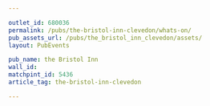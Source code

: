 ```yaml
---

outlet_id: 680036
permalink: /pubs/the-bristol-inn-clevedon/whats-on/
pub_assets_url: /pubs/the_bristol_inn_clevedon/assets/
layout: PubEvents

pub_name: the Bristol Inn
wall_id:
matchpint_id: 5436
article_tag: the-bristol-inn-clevedon

---
```



